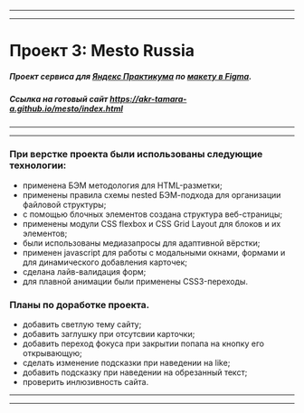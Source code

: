 ***
***

# Проект 3: Mesto Russia
##### Проект сервиса для [Яндекс Практикума](https://praktikum.yandex.ru/) по [макету в Figma](https://www.figma.com/file/StZjf8HnoeLdiXS7dYrLAh/JavaScript.-Sprint-4).

##### Ссылка на готовый сайт https://akr-tamara-a.github.io/mesto/index.html

***
***

### При верстке проекта были использованы следующие технологии:

* применена БЭМ методология для HTML-разметки;
* применены правила схемы nested БЭМ-подхода для организации файловой структуры;
* с помощью блочных элементов создана структура веб-страницы;
* применены модули CSS flexbox и CSS Grid Layout для блоков и их элементов;
* были использованы медиазапросы для адаптивной вёрстки;
* применен javascript для работы с модальными окнами, формами и для динамического добавления карточек;
* сделана лайв-валидация форм;
* для плавной анимации были применены CSS3-переходы.

### Планы по доработке проекта.

* добавить светлую тему сайту;
* добавить заглушку при отсутсвии карточки;
* добавить переход фокуса при закрытии попапа на кнопку его открывающую;
* сделать изменение подсказки при наведении на like;
* добавить подсказку при наведении на обрезанный текст;
* проверить инлюзивность сайта. 

***
***
